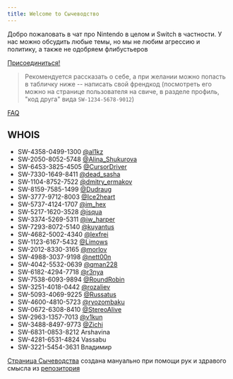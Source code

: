 ```yaml
---
title: Welcome to Сычеводство
---
```


Добро пожаловать в чат про Nintendo в целом и Switch в частности. У нас можно обсудить любые темы, но мы не любим агрессию и политику, а также не одобряем флибустьеров

[Присоединиться!](https://t.me/joinchat/BGwe4USb-fnengPs74_RhQ)

> Рекомендуется рассказать о себе, а при желании можно попасть в табличку ниже -- написать свой френдкод (посмотреть его можно на странице пользователя на свиче, в разделе профиль, "код друга" вида `SW-1234-5678-9012`)

[FAQ](FAQ.md)

## WHOIS

* SW-4358-0499-1300 [@al1kz](tg://resolve?domain=al1kz)
* SW-2050-8052-5748 [@Alina_Shukurova](tg://resolve?domain=Alina_Shukurova)
* SW-6453-3825-4505 [@CursorDriver](tg://resolve?domain=CursorDriver)
* SW-7330-1649-8411 [@dead_sasha ](tg://resolve?domain=dead_sasha )
* SW-1104-8752-7522 [@dmitry_ermakov](tg://resolve?domain=dmitry_ermakov)
* SW-8159-7585-1499 [@Dudraug](tg://resolve?domain=Dudraug)
* SW-3777-9712-8003 [@Ice2heart](tg://resolve?domain=Ice2heart)
* SW-5737-4124-1707 [@im_hex](tg://resolve?domain=im_hex)
* SW-5217-1620-3528 [@isqua](tg://resolve?domain=isqua)
* SW-3374-5269-5311 [@iw_harper ](tg://resolve?domain=iw_harper )
* SW-7293-8072-5140 [@kuyantus](tg://resolve?domain=kuyantus)
* SW-4682-5002-4340 [@lexfrei](tg://resolve?domain=lexfrei)
* SW-1123-6167-5432 [@Limows ](tg://resolve?domain=Limows )
* SW-2012-8330-3165 [@morlov](tg://resolve?domain=morlov)
* SW-4988-3037-9198 [@nett00n](tg://resolve?domain=nett00n)
* SW-4042-5532-0639 [@qman228](tg://resolve?domain=qman228)
* SW-6182-4294-7718 [@r3nya](tg://resolve?domain=r3nya)
* SW-7538-6093-9894 [@RoundRobin](tg://resolve?domain=RoundRobin)
* SW-3251-4018-0442 [@rozaliev](tg://resolve?domain=rozaliev)
* SW-5093-4069-9225 [@Russatus](tg://resolve?domain=Russatus)
* SW-4600-4810-5723 [@ryozombaku ](tg://resolve?domain=ryozombaku )
* SW-0672-6308-8410 [@StereoAlive](tg://resolve?domain=StereoAlive)
* SW-2963-1357-7013 [@v1kun](tg://resolve?domain=v1kun)
* SW-3488-8497-9773 [@Zichi](tg://resolve?domain=Zichi)
* SW-6831-0853-8212 Arshavina
* SW-4281-6531-4824 Vassabu
* SW-3221-5454-3631 Владимир

[Страница Сычеводства](https://sychevodstvo.github.io/) создана мануально при помощи рук и здравого смысла из [репозитория](https://github.com/sychevodstvo/sychevodstvo.github.io)
